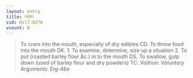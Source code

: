 ```yaml
---
layout: entry
title: འགམ་
vid: Hill:0276
vcount: 0
---
```

> To cram into the mouth, especially of dry edibles CD\. To throw food into the mouth DK\. 1\. To examine, determine, size up a situation 2\. To put (roasted barley flour &c\.) in to the mouth DS\. To swallow, gulp down (used of barley flour and dry powders) TC\.
> Volition: _Voluntary_
> Arguments: _Erg-Abs_


